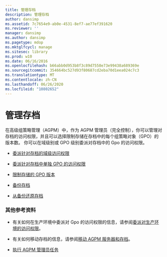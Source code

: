 ```yaml
---
title: 管理存档
description: 管理存档
author: dansimp
ms.assetid: 7c7654e9-ab0e-4531-8ef7-ae77ef391620
ms.reviewer: ''
manager: dansimp
ms.author: dansimp
ms.pagetype: mdop
ms.mktglfcycl: manage
ms.sitesec: library
ms.prod: w10
ms.date: 06/16/2016
ms.openlocfilehash: b66abb0d953b8f3c89d7558e73e99438a689369e
ms.sourcegitcommit: 354664bc527d93f80687cd2eba70d1eea024c7c3
ms.translationtype: MT
ms.contentlocale: zh-CN
ms.lasthandoff: 06/26/2020
ms.locfileid: "10802652"
---
```

# 管理存档


在高级组策略管理（AGPM）中，作为 AGPM 管理员（完全控制），你可以管理对存档的访问权限，并且可以选择限制存储在存档中的每个组策略对象（GPO）的版本数。 你可以在域级别或 GPO 级别委派对存档中的 Gpo 的访问权限。

-   [委派针对存档的域级访问权限](delegate-domain-level-access-to-the-archive-agpm30ops.md)

-   [委派针对存档中单独 GPO 的访问权限](delegate-access-to-an-individual-gpo-in-the-archive-agpm30ops.md)

-   [限制存储的 GPO 版本](limit-the-gpo-versions-stored-agpm30ops.md)

-   [备份存档](back-up-the-archive.md)

-   [从备份还原存档](restore-the-archive-from-a-backup.md)

### 其他参考资料

-   有关如何在生产环境中委派对 Gpo 的访问权限的信息，请参阅[委派对生产环境的访问权限](delegate-access-to-the-production-environment-agpm30ops.md)。

-   有关如何移动存档的信息，请参阅[移动 AGPM 服务器和存档](move-the-agpm-server-and-the-archive.md)。

-   [执行 AGPM 管理员任务](performing-agpm-administrator-tasks-agpm30ops.md)

 

 





